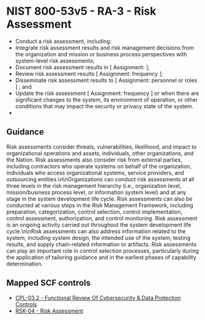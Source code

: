 # NIST 800-53v5 - RA-3 - Risk Assessment
- Conduct a risk assessment, including:
- Integrate risk assessment results and risk management decisions from the organization and mission or business process perspectives with system-level risk assessments;
- Document risk assessment results in \[ Assignment:  \];
- Review risk assessment results \[ Assignment: frequency \];
- Disseminate risk assessment results to \[ Assignment: personnel or roles \] ; and
- Update the risk assessment \[ Assignment: frequency \] or when there are significant changes to the system, its environment of operation, or other conditions that may impact the security or privacy state of the system.
-
## Guidance
Risk assessments consider threats, vulnerabilities, likelihood, and impact to organizational operations and assets, individuals, other organizations, and the Nation. Risk assessments also consider risk from external parties, including contractors who operate systems on behalf of the organization, individuals who access organizational systems, service providers, and outsourcing entities.\n\nOrganizations can conduct risk assessments at all three levels in the risk management hierarchy (i.e., organization level, mission/business process level, or information system level) and at any stage in the system development life cycle. Risk assessments can also be conducted at various steps in the Risk Management Framework, including preparation, categorization, control selection, control implementation, control assessment, authorization, and control monitoring. Risk assessment is an ongoing activity carried out throughout the system development life cycle.\n\nRisk assessments can also address information related to the system, including system design, the intended use of the system, testing results, and supply chain-related information or artifacts. Risk assessments can play an important role in control selection processes, particularly during the application of tailoring guidance and in the earliest phases of capability determination.
## Mapped SCF controls
- [CPL-03.2 - Functional Review Of Cybersecurity & Data Protection Controls](../scf/cpl-032-functionalreviewofcybersecurity&dataprotectioncontrols.md)
- [RSK-04 - Risk Assessment](../scf/rsk-04-riskassessment.md)